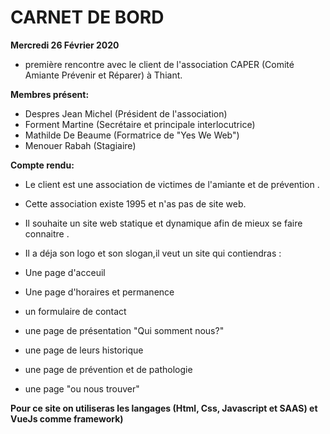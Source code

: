 # CARNET DE BORD

**Mercredi 26 Février 2020**

- première rencontre avec le client de l'association CAPER (Comité Amiante Prévenir et Réparer) à Thiant.

**Membres présent:**

- Despres Jean Michel (Président de l'association)
- Forment Martine (Secrétaire et principale interlocutrice)
- Mathilde De Beaume (Formatrice de "Yes We Web")
- Menouer Rabah (Stagiaire)

**Compte rendu:**

- Le client est une association de victimes de l'amiante et de prévention .
- Cette association existe 1995 et n'as pas de site web.
- Il souhaite un site web statique et dynamique afin de mieux se faire connaitre .
- Il a déja son logo et son slogan,il veut un site qui contiendras :

- Une page d'acceuil
- Une page d'horaires et permanence
- un formulaire de contact
- une page de présentation "Qui somment nous?"
- une page de leurs historique
- une page de prévention et de pathologie
- une page "ou nous trouver"

**Pour ce site on utiliseras les langages (Html, Css, Javascript et SAAS) et VueJs comme framework)**
